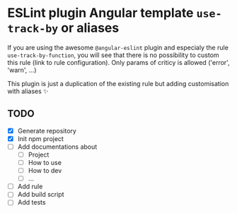 # ESLint plugin Angular template `use-track-by` or aliases

If you are using the awesome `@angular-eslint` plugin and especialy the rule `use-track-by-function`,
you will see that there is no possibility to custom this rule (link to rule configuration). Only params of criticy is allowed ('error', 'warn', ...)

This plugin is just a duplication of the existing rule but adding customisation with aliases ✨

## TODO

- [x] Generate repository
- [x] Init npm project
- [ ] Add documentations about
  - [ ] Project
  - [ ] How to use
  - [ ] How to dev
  - [ ] ...
- [ ] Add rule
- [ ] Add build script
- [ ] Add tests